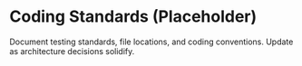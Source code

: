 # Coding Standards (Placeholder)

Document testing standards, file locations, and coding conventions. Update as architecture decisions solidify.
